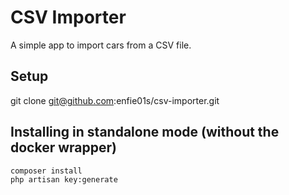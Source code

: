 # CSV Importer
A simple app to import cars from a CSV file.

## Setup
git clone git@github.com:enfie01s/csv-importer.git

## Installing in standalone mode (without the docker wrapper)
```
composer install
php artisan key:generate
```
